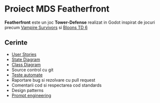 ﻿# Proiect MDS Featherfront

**Featherfront** este un joc **Tower-Defense** realizat in Godot inspirat de jocuri precum [Vampire Survivors](https://en.wikipedia.org/wiki/Vampire_Survivors) si [Bloons TD 6](https://en.wikipedia.org/wiki/Bloons_TD_6)

## Cerinte
- [User Stories](https://trello.com/b/TZvDQAYz/development)
- [State Diagram](prezentare/class%20diagram.png)
- [Class Diagram](prezentare/class%20diagram.png)
- Source control cu git
- [Teste automate](scripts/tests)
- Raportare bug si rezolvare cu pull request
- Comentarii cod si respectarea cod standards
- Design patterns
- [Prompt engineering](prezentare/Experiența%20noastră%20lucrând%20cu%20LLM-uri.docx)
